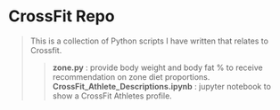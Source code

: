 # CrossFit Repo

> This is a collection of Python scripts I have written that relates to Crossfit.
>> **zone.py** : provide body weight and body fat % to receive recommendation on zone diet proportions.
>> **CrossFit_Athlete_Descriptions.ipynb** : jupyter notebook to show a CrossFit Athletes profile.
